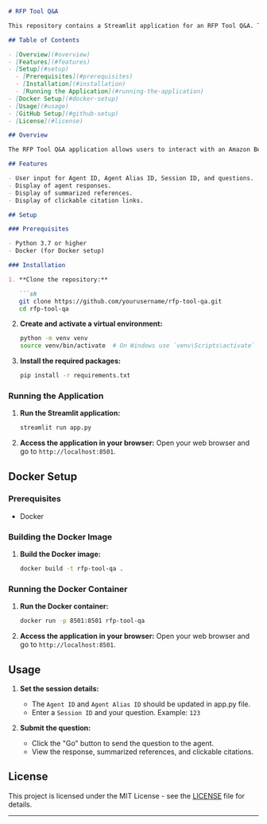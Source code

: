 ```markdown
# RFP Tool Q&A

This repository contains a Streamlit application for an RFP Tool Q&A. The application uses Amazon Bedrock Agent Runtime to process user questions and provide responses along with summarized references and citations.

## Table of Contents

- [Overview](#overview)
- [Features](#features)
- [Setup](#setup)
  - [Prerequisites](#prerequisites)
  - [Installation](#installation)
  - [Running the Application](#running-the-application)
- [Docker Setup](#docker-setup)
- [Usage](#usage)
- [GitHub Setup](#github-setup)
- [License](#license)

## Overview

The RFP Tool Q&A application allows users to interact with an Amazon Bedrock Agent by entering questions and receiving detailed responses. The application provides a user-friendly interface to input session details and questions, and displays the agent's responses, summarized references, and citations.

## Features

- User input for Agent ID, Agent Alias ID, Session ID, and questions.
- Display of agent responses.
- Display of summarized references.
- Display of clickable citation links.

## Setup

### Prerequisites

- Python 3.7 or higher
- Docker (for Docker setup)

### Installation

1. **Clone the repository:**

   ```sh
   git clone https://github.com/yourusername/rfp-tool-qa.git
   cd rfp-tool-qa
   ```

2. **Create and activate a virtual environment:**

   ```sh
   python -m venv venv
   source venv/bin/activate  # On Windows use `venv\Scripts\activate`
   ```

3. **Install the required packages:**

   ```sh
   pip install -r requirements.txt
   ```

### Running the Application

1. **Run the Streamlit application:**

   ```sh
   streamlit run app.py
   ```

2. **Access the application in your browser:**
   Open your web browser and go to `http://localhost:8501`.

## Docker Setup

### Prerequisites

- Docker

### Building the Docker Image

1. **Build the Docker image:**

   ```sh
   docker build -t rfp-tool-qa .
   ```

### Running the Docker Container

1. **Run the Docker container:**

   ```sh
   docker run -p 8501:8501 rfp-tool-qa
   ```

2. **Access the application in your browser:**
   Open your web browser and go to `http://localhost:8501`.

## Usage

1. **Set the session details:**
   - The `Agent ID` and `Agent Alias ID` should be updated in app.py file.
   - Enter a `Session ID` and your question. Example: `123` 

2. **Submit the question:**
   - Click the "Go" button to send the question to the agent.
   - View the response, summarized references, and clickable citations.


## License

This project is licensed under the MIT License - see the [LICENSE](LICENSE) file for details.

---
